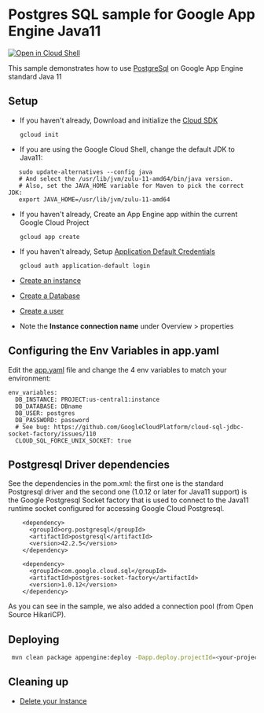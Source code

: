 # Postgres SQL sample for Google App Engine Java11

<a href="https://console.cloud.google.com/cloudshell/open?git_repo=https://github.com/ludoch/samples&page=editor&open_in_editor==java11/cloudsql-postgres/README.md">
<img alt="Open in Cloud Shell" src ="http://gstatic.com/cloudssh/images/open-btn.png"></a>

This sample demonstrates how to use [PostgreSql](https://cloud.google.com/sql/) on Google App
Engine standard Java 11

## Setup

* If you haven't already, Download and initialize the [Cloud SDK](https://cloud.google.com/sdk/)

    `gcloud init`


* If you are using the Google Cloud Shell, change the default JDK to Java11:

```
   sudo update-alternatives --config java
   # And select the /usr/lib/jvm/zulu-11-amd64/bin/java version.
   # Also, set the JAVA_HOME variable for Maven to pick the correct JDK:
   export JAVA_HOME=/usr/lib/jvm/zulu-11-amd64
```

* If you haven't already, Create an App Engine app within the current Google Cloud Project

    `gcloud app create`

* If you haven't already, Setup [Application Default Credentials](https://developers.google.com/identity/protocols/application-default-credentials)

    `gcloud auth application-default login`


* [Create an instance](https://cloud.google.com/sql/docs/postgres/create-instance)

* [Create a Database](https://cloud.google.com/sql/docs/postgres/create-manage-databases)

* [Create a user](https://cloud.google.com/sql/docs/postgres/create-manage-users)

* Note the **Instance connection name** under Overview > properties

## Configuring the Env Variables in app.yaml

Edit the [app.yaml](src/mail/appengine/app.yaml) file and change the 4 env variables to match your environment:

```
env_variables:
  DB_INSTANCE: PROJECT:us-central1:instance
  DB_DATABASE: DBname
  DB_USER: postgres
  DB_PASSWORD: password
  # See bug: https://github.com/GoogleCloudPlatform/cloud-sql-jdbc-socket-factory/issues/110
  CLOUD_SQL_FORCE_UNIX_SOCKET: true
```

## Postgresql Driver dependencies

See the dependencies in the pom.xml: the first one is the standard Postgresql driver
and the second one (1.0.12 or later for Java11 support) is the Google Postgresql Socket factory
that is used to connect to the Java11 runtime socket configured for accessing Google
Cloud Postgresql.

```
    <dependency>
      <groupId>org.postgresql</groupId>
      <artifactId>postgresql</artifactId>
      <version>42.2.5</version>
    </dependency>

    <dependency>
      <groupId>com.google.cloud.sql</groupId>
      <artifactId>postgres-socket-factory</artifactId>
      <version>1.0.12</version>
    </dependency>
```

As you can see in the sample, we also added a connection pool (from Open Source HikariCP).

## Deploying

```bash
 mvn clean package appengine:deploy -Dapp.deploy.projectId=<your-project-id>
```


## Cleaning up

* [Delete your Instance](https://cloud.google.com/sql/docs/postgres/delete-instance)

